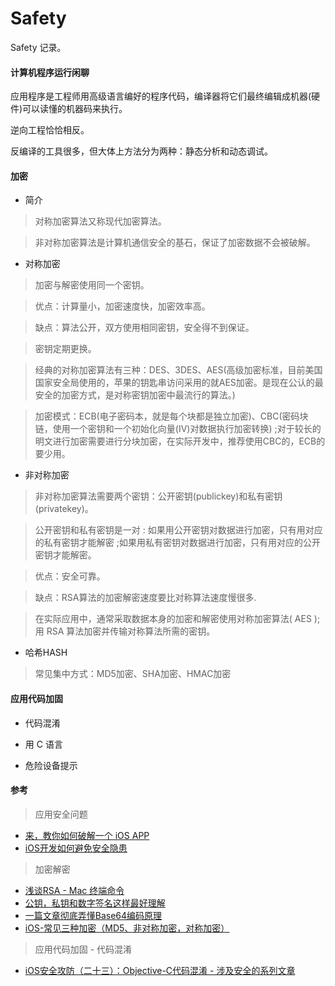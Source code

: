 # Safety
Safety 记录。

#### 计算机程序运行闲聊

应用程序是工程师用高级语言编好的程序代码，编译器将它们最终编辑成机器(硬件)可以读懂的机器码来执行。

逆向工程恰恰相反。

反编译的工具很多，但大体上方法分为两种：静态分析和动态调试。

<!-- 静态分析 -->

#### 加密

* 简介

> 对称加密算法又称现代加密算法。

> 非对称加密算法是计算机通信安全的基石，保证了加密数据不会被破解。

* 对称加密

> 加密与解密使用同一个密钥。

> 优点：计算量小，加密速度快，加密效率高。

> 缺点：算法公开，双方使用相同密钥，安全得不到保证。

> 密钥定期更换。

> 经典的对称加密算法有三种：DES、3DES、AES(高级加密标准，目前美国国家安全局使用的，苹果的钥匙串访问采用的就AES加密。是现在公认的最安全的加密方式，是对称密钥加密中最流行的算法。)

> 加密模式：ECB(电子密码本，就是每个块都是独立加密)、CBC(密码块链，使用一个密钥和一个初始化向量(IV)对数据执行加密转换) ;对于较长的明文进行加密需要进行分块加密，在实际开发中，推荐使用CBC的，ECB的要少用。

* 非对称加密

> 非对称加密算法需要两个密钥：公开密钥(publickey)和私有密钥(privatekey)。

> 公开密钥和私有密钥是一对 : 如果用公开密钥对数据进行加密，只有用对应的私有密钥才能解密 ;如果用私有密钥对数据进行加密，只有用对应的公开密钥才能解密。

> 优点：安全可靠。

> 缺点：RSA算法的加密解密速度要比对称算法速度慢很多.

> 在实际应用中，通常采取数据本身的加密和解密使用对称加密算法( AES );用 RSA 算法加密并传输对称算法所需的密钥。

* 哈希HASH

> 常见集中方式：MD5加密、SHA加密、HMAC加密

#### 应用代码加固

* 代码混淆

* 用 C 语言

* 危险设备提示

#### 参考

> 应用安全问题
* [来，教你如何破解一个 iOS APP](http://netsecurity.51cto.com/art/201810/584834.htm)
* [iOS开发如何避免安全隐患](http://www.cocoachina.com/articles/27047)

> 加密解密
* [浅谈RSA - Mac 终端命令](https://www.jianshu.com/p/6280aa136292)
* [公钥，私钥和数字签名这样最好理解](https://blog.csdn.net/tabactivity/article/details/49685319)
* [一篇文章彻底弄懂Base64编码原理](https://blog.csdn.net/wo541075754/article/details/81734770)
* [iOS-常见三种加密（MD5、非对称加密，对称加密）](https://blog.csdn.net/ssy_1992/article/details/79094556)

> 应用代码加固 - 代码混淆
* [iOS安全攻防（二十三）：Objective-C代码混淆 - 涉及安全的系列文章](https://blog.csdn.net/yiyaaixuexi/article/details/29201699)
